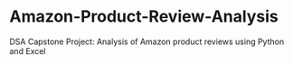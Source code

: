 # Amazon-Product-Review-Analysis
DSA Capstone Project: Analysis of Amazon product reviews using Python and Excel
